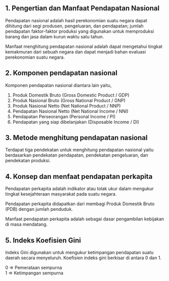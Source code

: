 ## 1. Pengertian dan Manfaat Pendapatan Nasional

Pendapatan nasional adalah hasil perekonomian suatu negara dapat dihitung dari segi produsen, pengeluaran, dan pendapatan; jumlah pendapatan faktor-faktor produksi yang digunakan untuk memproduksi barang dan jasa dalam kurun waktu satu tahun.

Manfaat menghitung pendapatan nasional adalah dapat mengetahui tingkat kemakmuran dari sebuah negara dan dapat menjadi bahan evaluasi perekonomian suatu negara.

## 2. Komponen pendapatan nasional

Komponen pendapatan nasional diantara lain yaitu,

  1. Produk Domestik Bruto (Gross Domestic Product / GDP)
  2. Produk Nasional Bruto (Gross National Product / GNP)
  3. Produk Nasional Netto (Net National Product / NNP)
  4. Pendapatan Nasional Netto (Net National Income / NNI)
  5. Pendapatan Perseorangan (Personal Income / PI)
  6. Pendapatan yang siap dibelanjakan (Disposable Income / DI)

## 3. Metode menghitung pendapatan nasional

Terdapat tiga pendekatan untuk menghitung pendapatan nasional yaitu berdasarkan pendekatan pendapatan, pendekatan pengeluaran, dan pendekatan produksi.

## 4. Konsep dan menfaat pendapatan perkapita

Pendapatan perkapita adalah indikator atau tolak ukur dalam mengukur tingkat kesejahteraan masyarakat pada suatu negara.

Pendapatan perkapita didapatkan dari membagi Produk Domestik Bruto (PDB) dengan jumlah penduduk.

Manfaat pendapatan perkapita adalah sebagai dasar pengambilan kebijakan di masa mendatang.
 
## 5. Indeks Koefisien Gini

Indeks Gini digunakan untuk mengukur ketimpangan pendapatan suatu daerah secara menyeluruh. Koefisien indeks gini berkisar di antara 0 dan 1.

0 => Pemerataan sempurna
<br />
1 => Ketimpangan sempurna
